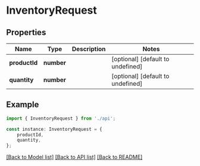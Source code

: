# InventoryRequest


## Properties

Name | Type | Description | Notes
------------ | ------------- | ------------- | -------------
**productId** | **number** |  | [optional] [default to undefined]
**quantity** | **number** |  | [optional] [default to undefined]

## Example

```typescript
import { InventoryRequest } from './api';

const instance: InventoryRequest = {
    productId,
    quantity,
};
```

[[Back to Model list]](../README.md#documentation-for-models) [[Back to API list]](../README.md#documentation-for-api-endpoints) [[Back to README]](../README.md)
